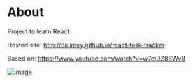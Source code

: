 # About
Project to learn React

Hosted site: http://bklimey.github.io/react-task-tracker

Based on: https://www.youtube.com/watch?v=w7ejDZ8SWv8

![image](https://user-images.githubusercontent.com/79616664/236437969-e08c243b-13a6-4a89-b9e6-fbef0b0a35ba.png)
